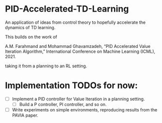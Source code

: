 # PID-Accelerated-TD-Learning
An application of ideas from control theory to hopefully accelerate the dynamics of TD learning.

This builds on the work of

A.M. Farahmand and Mohammad Ghavamzadeh, “PID Accelerated Value Iteration Algorithm,” International Conference on Machine Learning (ICML), 2021. 

taking it from a planning to an RL setting.

# Implementation TODOs for now:
- [ ] Implement a PID controller for Value Iteration in a planning setting.
  - [ ] Build a P controller, PI controller, and so on.
- [ ] Write experiments on simple environments, reproducing results from the PAVIA paper.
